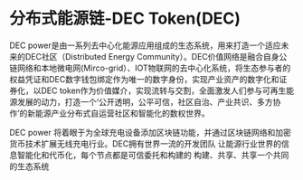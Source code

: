 # 

# 分布式能源链-DEC Token(DEC)

DEC power是由一系列去中心化能源应用组成的生态系统，用来打造一个适应未来的DEC社区（Distributed Energy Community）。DEC价值网络是融合自身公链网络和本地微电网(Mirco-grid）、IOT物联网的去中心化系统，将生态参与者的权益凭证和DEC数字钱包绑定作为唯一的数字身份，实现产业资产的数字化和证券化，以DEC token作为价值媒介，实现流转与交割，全面激发人们参与可再生能源发展的动力，打造一个‘公开透明，公平可信，社区自治、产业共识、多方协作’的新能源产业分布式自运营社区和智能化的数权世界。

DEC power 将着眼于为全球充电设备添加区块链功能，并通过区块链网络和加密货币技术扩展无线充电行业。DEC拥有世界一流的开发团队 让能源行业世界的信息智能化和代币化，每个节点都是可信委托和构建的 构建、共享、共享一个共同的生态系统 

